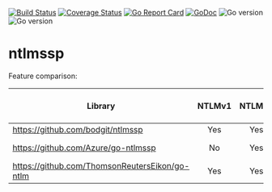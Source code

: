 [![Build Status](https://img.shields.io/github/actions/workflow/status/bodgit/ntlmssp/main.yml?branch=master)](https://github.com/bodgit/ntlmssp/actions?query=workflow%3Abuild)
[![Coverage Status](https://coveralls.io/repos/github/bodgit/ntlmssp/badge.svg?branch=master)](https://coveralls.io/github/bodgit/ntlmssp?branch=master)
[![Go Report Card](https://goreportcard.com/badge/github.com/bodgit/ntlmssp)](https://goreportcard.com/report/github.com/bodgit/ntlmssp)
[![GoDoc](https://godoc.org/github.com/bodgit/ntlmssp?status.svg)](https://godoc.org/github.com/bodgit/ntlmssp)
![Go version](https://img.shields.io/badge/Go-1.18-brightgreen.svg)
![Go version](https://img.shields.io/badge/Go-1.17-brightgreen.svg)

ntlmssp
=======

Feature comparison:

| Library                                        | NTLMv1 | NTLMv2 | Connection-orientated | Connectionless | Signing & sealing | Channel Bindings | Client | Server | Notes     |
| ---------------------------------------------- |:------:|:------:|:---------------------:|:--------------:|:-----------------:|:----------------:|:------:|:------:| --------- |
| https://github.com/bodgit/ntlmssp              | Yes    | Yes    | Yes                   | No             | Yes               | Yes              | Yes    | No     |           |
| https://github.com/Azure/go-ntlmssp            | No     | Yes    | Yes                   | No             | No                | No               | Yes    | No     | HTTP only |
| https://github.com/ThomsonReutersEikon/go-ntlm | Yes    | Yes    | No                    | Yes            | No                | No               | Yes    | Yes    | Archived  |
